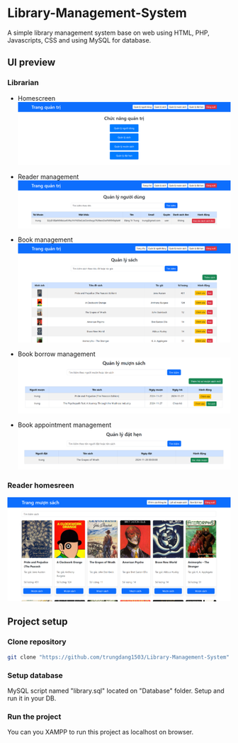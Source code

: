 # Library-Management-System
A simple library management system base on web using HTML, PHP, Javascripts, CSS and using MySQL for database.

## UI preview
### Librarian
- Homescreen
![UI_1](https://github.com/trungdang1503/Library-Management-System/blob/main/Image/UI_1.png)

- Reader management
![UI_2](https://github.com/trungdang1503/Library-Management-System/blob/main/Image/UI_2.png)

- Book management
![UI_3](https://github.com/trungdang1503/Library-Management-System/blob/main/Image/UI_3.png)

- Book borrow management
![UI_4](https://github.com/trungdang1503/Library-Management-System/blob/main/Image/UI_4.png)

- Book appointment management
![UI_5](https://github.com/trungdang1503/Library-Management-System/blob/main/Image/UI_5.png)

### Reader homesreen
![UI_6](https://github.com/trungdang1503/Library-Management-System/blob/main/Image/UI_6.png)

## Project setup
### Clone repository
```sh
git clone "https://github.com/trungdang1503/Library-Management-System"
```

### Setup database
MySQL script named "library.sql" located on "Database" folder. Setup and run it in your DB.


### Run the project
You can you XAMPP to run this project as localhost on browser.